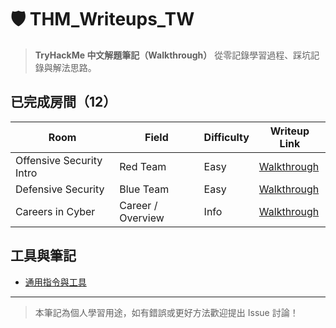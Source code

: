 # 🛡️ THM_Writeups_TW

> **TryHackMe 中文解題筆記（Walkthrough）**  從零記錄學習過程、踩坑記錄與解法思路。

## 已完成房間（12）

|                    Room                          |                 Field                |           Difficulty          |                 Writeup Link                |
|--------------------------------------------------|--------------------------------------|-------------------------------|---------------------------------------------|
| Offensive Security Intro                         |                Red Team              |              Easy             | [Walkthrough](./rooms/name1/walkthrough.md) |
| Defensive Security                               |               Blue Team              |              Easy             | [Walkthrough](./rooms/name1/walkthrough.md) |
| Careers in Cyber                                 |            Career / Overview         |              Info             | [Walkthrough](./rooms/name1/walkthrough.md) |


## 工具與筆記
- [通用指令與工具](./assets/common-tools.md)

---

> 本筆記為個人學習用途，如有錯誤或更好方法歡迎提出 Issue 討論！
